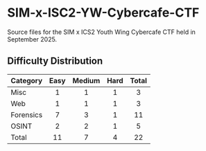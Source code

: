# SIM-x-ISC2-YW-Cybercafe-CTF
Source files for the SIM x ICS2 Youth Wing Cybercafe CTF held in September 2025.

## Difficulty Distribution
| Category | Easy | Medium | Hard | Total |
| -------- |:----:|:------:|:----:|:-----:|
| Misc | 1 | 1 | 1 | 3 |
| Web | 1 | 1 | 1 | 3 |
| Forensics | 7 | 3 | 1 | 11 |
| OSINT | 2 | 2 | 1 | 5 |
| Total | 11 | 7 | 4 | 22 |